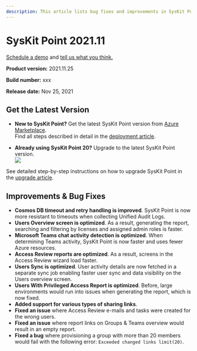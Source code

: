 ```yaml
---
description: This article lists bug fixes and improvements in SysKit Point version 2021.11.
--- 
```


# SysKit Point 2021.11

[Schedule a demo](https://www.syskit.com/products/point/request-a-demo/) and [tell us what you think.](https://www.syskit.com/company/contact-us/)

**Product version:** 2021.11.25 

**Build number:** xxx

**Release date:** Nov 25, 2021

## Get the Latest Version

* **New to SysKit Point?** Get the latest SysKit Point version from [Azure Marketplace](https://azuremarketplace.microsoft.com/en-us/marketplace/apps/syskitltd.syskit_point).<br/>
    Find all steps described in detail in the [deployment article](../installation/deploy-syskit-point.md).
    
* **Already using SysKit Point 20?** Upgrade to the latest SysKit Point version. <br/>
[![](https://aka.ms/deploytoazurebutton)](https://portal.azure.com/#create/Microsoft.Template/uri/https%3A%2F%2Fsyskitassetsstorage.blob.core.windows.net%2Fpoint%2FUpdateFilesARM%2FPointUpdateTemplate.json)

See detailed step-by-step instructions on how to upgrade SysKit Point in the [upgrade article](../installation/upgrade-syskit-point.md).

## Improvements & Bug Fixes

* **Cosmos DB timeout and retry handling is improved**. SysKit Point is now more resistant to timeouts when collecting Unified Audit Logs.
* **Users Overview screen is optimized**. As a result, generating the report, searching and filtering by licenses and assigned admin roles is faster.
* **Microsoft Teams chat activity detection is optimized**. When determining Teams activity, SysKit Point is now faster and uses fewer Azure resources.
* **Access Review reports are optimized**. As a result, screens in the Access Review wizard load faster.
* **Users Sync is optimized**. User activity details are now fetched in a separate sync job enabling faster user sync and data visibility on the Users overview screen.
* **Users With Privileged Access Report is optimized**. Before, large environments would run into issues when generating the report, which is now fixed.
* **Added support for various types of sharing links**.
* **Fixed an issue** where Access Review e-mails and tasks were created for the wrong users.
* **Fixed an issue** where report links on Groups & Teams overview would result in an empty report.
* **Fixed a bug** where provisioning a group with more than 20 members would fail with the following error: `Exceeded changed links limit(20)`.
